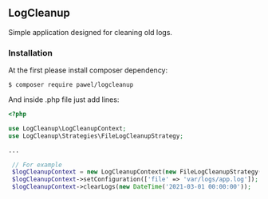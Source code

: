 ## LogCleanup
Simple application designed for cleaning old logs.

### Installation
At the first please install composer dependency:

```
$ composer require pawel/logcleanup
```

And inside .php file just add lines:
```php
<?php

use LogCleanup\LogCleanupContext;
use LogCleanup\Strategies\FileLogCleanupStrategy;

...

 // For example
 $logCleanupContext = new LogCleanupContext(new FileLogCleanupStrategy());
 $logCleanupContext->setConfiguration(['file' => 'var/logs/app.log']);
 $logCleanupContext->clearLogs(new DateTime('2021-03-01 00:00:00'));


```